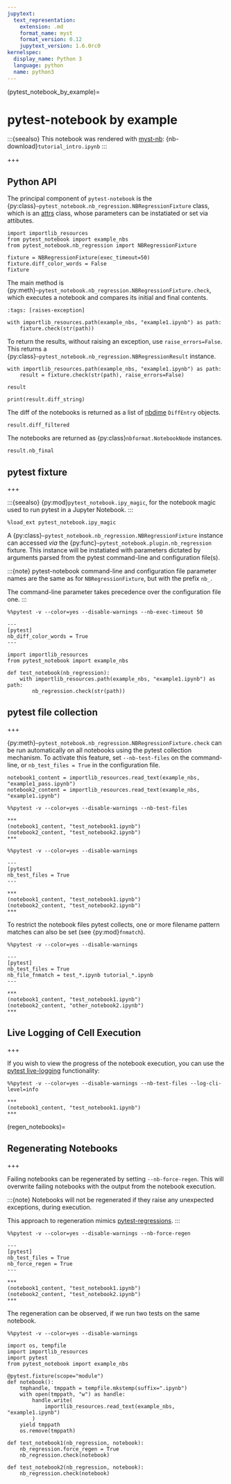 ```yaml
---
jupytext:
  text_representation:
    extension: .md
    format_name: myst
    format_version: 0.12
    jupytext_version: 1.6.0rc0
kernelspec:
  display_name: Python 3
  language: python
  name: python3
---
```


(pytest_notebook_by_example)=

# pytest-notebook by example

:::{seealso}
This notebook was rendered with [myst-nb](https://myst-nb.readthedocs.io): {nb-download}`tutorial_intro.ipynb`
:::

+++

## Python API

The principal component of `pytest-notebook` is the
{py:class}`~pytest_notebook.nb_regression.NBRegressionFixture` class,
which is an [attrs](http://www.attrs.org) class, whose parameters can be instatiated or set via attibutes.

```{code-cell} ipython3
import importlib_resources
from pytest_notebook import example_nbs
from pytest_notebook.nb_regression import NBRegressionFixture
```

```{code-cell} ipython3
fixture = NBRegressionFixture(exec_timeout=50)
fixture.diff_color_words = False
fixture
```

The main method is {py:meth}`~pytest_notebook.nb_regression.NBRegressionFixture.check`, which executes a notebook and compares its initial and final contents.

```{code-cell} ipython3
:tags: [raises-exception]

with importlib_resources.path(example_nbs, "example1.ipynb") as path:
    fixture.check(str(path))
```

To return the results, without raising an exception, use ``raise_errors=False``. This returns a {py:class}`~pytest_notebook.nb_regression.NBRegressionResult` instance.

```{code-cell} ipython3
with importlib_resources.path(example_nbs, "example1.ipynb") as path:
    result = fixture.check(str(path), raise_errors=False)

result
```

```{code-cell} ipython3
print(result.diff_string)
```

The diff of the notebooks is returned as a list of [nbdime](https://nbdime.readthedocs.io) `DiffEntry` objects.

```{code-cell} ipython3
result.diff_filtered
```

The notebooks are returned as {py:class}`nbformat.NotebookNode` instances.

```{code-cell} ipython3
result.nb_final
```

## pytest fixture

+++

:::{seealso}
    {py:mod}`pytest_notebook.ipy_magic`,
    for the notebook magic used to run pytest in a Jupyter Notebook.
:::

```{code-cell} ipython3
%load_ext pytest_notebook.ipy_magic
```

A {py:class}`~pytest_notebook.nb_regression.NBRegressionFixture` instance can accessed *via* the {py:func}`~pytest_notebook.plugin.nb_regression` fixture.
This instance will be instatiated with parameters dictated by arguments parsed from the pytest command-line and configuration file(s).

:::{note}
pytest-notebook command-line and configuration file parameter names
are the same as for ``NBRegressionFixture``, but with the prefix ``nb_``.

The command-line parameter takes precedence over the configuration file one.
:::

```{code-cell} ipython3
%%pytest -v --color=yes --disable-warnings --nb-exec-timeout 50

---
[pytest]
nb_diff_color_words = True
---

import importlib_resources
from pytest_notebook import example_nbs

def test_notebook(nb_regression):
    with importlib_resources.path(example_nbs, "example1.ipynb") as path:
        nb_regression.check(str(path))
```

## pytest file collection

+++

{py:meth}`~pytest_notebook.nb_regression.NBRegressionFixture.check` can be run automatically on all notebooks using the pytest collection mechanism.
To activate this feature, set `--nb-test-files` on the command-line, or `nb_test_files = True` in the configuration file.

```{code-cell} ipython3
notebook1_content = importlib_resources.read_text(example_nbs, "example1_pass.ipynb")
notebook2_content = importlib_resources.read_text(example_nbs, "example1.ipynb")
```

```{code-cell} ipython3
%%pytest -v --color=yes --disable-warnings --nb-test-files

***
(notebook1_content, "test_notebook1.ipynb")
(notebook2_content, "test_notebook2.ipynb")
***
```

```{code-cell} ipython3
%%pytest -v --color=yes --disable-warnings

---
[pytest]
nb_test_files = True
---

***
(notebook1_content, "test_notebook1.ipynb")
(notebook2_content, "test_notebook2.ipynb")
***
```

To restrict the notebook files pytest collects, one or more filename pattern matches can also be set (see {py:mod}`fnmatch`).

```{code-cell} ipython3
%%pytest -v --color=yes --disable-warnings

---
[pytest]
nb_test_files = True
nb_file_fnmatch = test_*.ipynb tutorial_*.ipynb
---

***
(notebook1_content, "test_notebook1.ipynb")
(notebook2_content, "other_notebook2.ipynb")
***
```

## Live Logging of Cell Execution

+++

If you wish to view the progress of the notebook execution, you can use the [pytest live-logging](https://docs.pytest.org/en/latest/logging.html#live-logs) functionality:

```{code-cell} ipython3
%%pytest -v --color=yes --disable-warnings --nb-test-files --log-cli-level=info

***
(notebook1_content, "test_notebook1.ipynb")
***
```

(regen_notebooks)=

## Regenerating Notebooks

+++

Failing notebooks can be regenerated by setting `--nb-force-regen`.
This will overwrite failing notebooks with the output from the notebook execution.

:::{note}
Notebooks will not be regenerated if they raise any unexpected exceptions,
during execution.

This approach to regeneration mimics [pytest-regressions](https://pytest-regressions.readthedocs.io).
:::

```{code-cell} ipython3
%%pytest -v --color=yes --disable-warnings --nb-force-regen

---
[pytest]
nb_test_files = True
nb_force_regen = True
---

***
(notebook1_content, "test_notebook1.ipynb")
(notebook2_content, "test_notebook2.ipynb")
***
```

The regeneration can be observed, if we run two tests on the same notebook.

```{code-cell} ipython3
%%pytest -v --color=yes --disable-warnings

import os, tempfile
import importlib_resources
import pytest
from pytest_notebook import example_nbs

@pytest.fixture(scope="module")
def notebook():
    tmphandle, tmppath = tempfile.mkstemp(suffix=".ipynb")
    with open(tmppath, "w") as handle:
        handle.write(
            importlib_resources.read_text(example_nbs, "example1.ipynb")
        )
    yield tmppath
    os.remove(tmppath)

def test_notebook1(nb_regression, notebook):
    nb_regression.force_regen = True
    nb_regression.check(notebook)

def test_notebook2(nb_regression, notebook):
    nb_regression.check(notebook)
```

